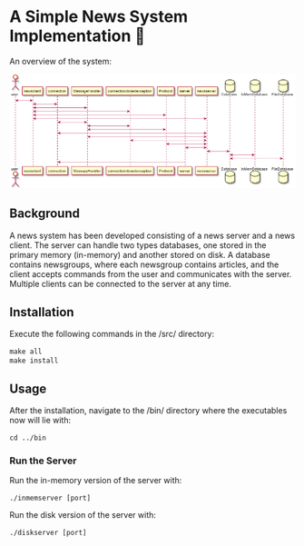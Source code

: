 # A Simple News System Implementation :newspaper:
An overview of the system:

![overview](./src/csuml.png)

## Background
A news system has been developed consisting of a news server and a news client. The server can handle two types databases, one stored in the primary memory (in-memory) and another stored on disk. A database contains newsgroups, where each newsgroup contains articles, and the client accepts commands from the user and communicates with the server. Multiple clients can be connected to the server at any time.

## Installation
Execute the following commands in the /src/ directory:

```
make all
make install
```

## Usage
After the installation, navigate to the /bin/ directory where the executables now will lie with:

```
cd ../bin
```
### Run the Server
Run the in-memory version of the server with:
```
./inmemserver [port]
```

Run the disk version of the server with:
```
./diskserver [port]
```






